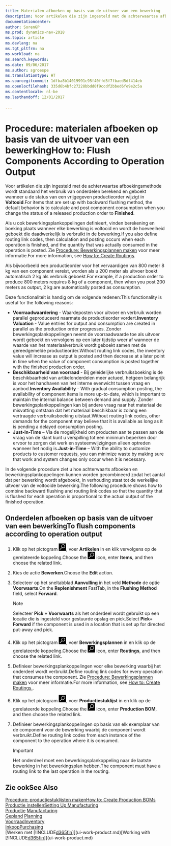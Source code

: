 ```yaml
---
title: Materialen afboeken op basis van de uitvoer van een bewerking
description: Voor artikelen die zijn ingesteld met de achterwaartse afboekingsmethode wordt standaard het verbruik van onderdelen berekend en geboekt wanneer u de status van een vrijgegeven productieorder wijzigt in **Voltooid**. Zie voor meer informatie Afboekingsmethode.
documentationcenter: 
author: SorenGP
ms.prod: dynamics-nav-2018
ms.topic: article
ms.devlang: na
ms.tgt_pltfrm: na
ms.workload: na
ms.search.keywords: 
ms.date: 09/06/2017
ms.author: sgroespe
ms.translationtype: HT
ms.sourcegitcommit: 1dfba8b14019991c95f40ffd5f7fbaed5df414eb
ms.openlocfilehash: 335d6b4bfc27228bbdd0f9ccdf2bbed6fe9e2c5a
ms.contentlocale: nl-be
ms.lasthandoff: 12/01/2017

---
```

# <a name="how-to-flush-components-according-to-operation-output"></a><span data-ttu-id="dc219-104">Procedure: materialen afboeken op basis van de uitvoer van een bewerking</span><span class="sxs-lookup"><span data-stu-id="dc219-104">How to: Flush Components According to Operation Output</span></span>
<span data-ttu-id="dc219-105">Voor artikelen die zijn ingesteld met de achterwaartse afboekingsmethode wordt standaard het verbruik van onderdelen berekend en geboekt wanneer u de status van een vrijgegeven productieorder wijzigt in **Voltooid**.</span><span class="sxs-lookup"><span data-stu-id="dc219-105">For items that are set up with backward flushing method, the default behavior is to calculate and post component consumption when you change the status of a released production order to **Finished**.</span></span>  

<span data-ttu-id="dc219-106">Als u ook bewerkingsplankoppelingen definieert, vinden berekening en boeking plaats wanneer elke bewerking is voltooid en wordt de hoeveelheid geboekt die daadwerkelijk is verbruikt in de bewerking.</span><span class="sxs-lookup"><span data-stu-id="dc219-106">If you also define routing link codes, then calculation and posting occurs when each operation is finished, and the quantity that was actually consumed in the operation is posted.</span></span> <span data-ttu-id="dc219-107">Zie [Procedure: Bewerkingsplannen maken](production-how-to-create-routings.md) voor meer informatie.</span><span class="sxs-lookup"><span data-stu-id="dc219-107">For more information, see [How to: Create Routings](production-how-to-create-routings.md).</span></span>  

<span data-ttu-id="dc219-108">Als bijvoorbeeld een productieorder voor het vervaardigen van 800 meter 8 kg van een component vereist, worden als u 200 meter als uitvoer boekt automatisch 2 kg als verbruik geboekt.</span><span class="sxs-lookup"><span data-stu-id="dc219-108">For example, if a production order to produce 800 meters requires 8 kg of a component, then when you post 200 meters as output, 2 kg are automatically posted as consumption.</span></span>  

<span data-ttu-id="dc219-109">Deze functionaliteit is handig om de volgende redenen:</span><span class="sxs-lookup"><span data-stu-id="dc219-109">This functionality is useful for the following reasons:</span></span>  

-   <span data-ttu-id="dc219-110">**Voorraadwaardering** - Waardeposten voor uitvoer en verbruik worden parallel geproduceerd naarmate de productieorder vordert.</span><span class="sxs-lookup"><span data-stu-id="dc219-110">**Inventory Valuation** - Value entries for output and consumption are created in parallel as the production order progresses.</span></span> <span data-ttu-id="dc219-111">Zonder bewerkingsplankoppelingen neemt de voorraadwaarde toe als uitvoer wordt geboekt en vervolgens op een later tijdstip weer af wanneer de waarde van het materiaalverbruik wordt geboekt samen met de gereedgemelde productieorder.</span><span class="sxs-lookup"><span data-stu-id="dc219-111">Without routing link codes, the inventory value will increase as output is posted and then decrease at a later point in time when the value of component consumption is posted together with the finished production order.</span></span>  
-   <span data-ttu-id="dc219-112">**Beschikbaarheid van voorraad** - Bij geleidelijke verbruiksboeking is de beschikbaarheid van artikelonderdelen meer actueel, hetgeen belangrijk is voor het handhaven van het interne evenwicht tussen vraag en aanbod.</span><span class="sxs-lookup"><span data-stu-id="dc219-112">**Inventory Availability** - With gradual consumption posting, the availability of component items is more up-to-date, which is important to maintain the internal balance between demand and supply.</span></span> <span data-ttu-id="dc219-113">Zonder bewerkingsplankoppelingen kan bij andere vraag naar het materiaal de misvatting ontstaan dat het materiaal beschikbaar is zolang een vertraagde verbruiksboeking uitstaat.</span><span class="sxs-lookup"><span data-stu-id="dc219-113">Without routing link codes, other demands for the component may believe that it is available as long as it is pending a delayed consumption posting.</span></span>  
-   <span data-ttu-id="dc219-114">**Just-In-Time** – Via de mogelijkheid om producten aan te passen aan de vraag van de klant kunt u verspilling tot een minimum beperken door ervoor te zorgen dat werk en systeemwijzigingen alleen optreden wanneer het nodig is.</span><span class="sxs-lookup"><span data-stu-id="dc219-114">**Just-in-Time** – With the ability to customize products to customer requests, you can minimize waste by making sure that work and system changes only occur when it is necessary.</span></span>  

<span data-ttu-id="dc219-115">In de volgende procedure ziet u hoe achterwaarts afboeken en bewerkingsplankoppelingen kunnen worden gecombineerd zodat het aantal dat per bewerking wordt afgeboekt, in verhouding staat tot de werkelijke uitvoer van de voltooide bewerking.</span><span class="sxs-lookup"><span data-stu-id="dc219-115">The following procedure shows how to combine backward flushing and routing link codes so that the quantity that is flushed for each operation is proportional to the actual output of the finished operation.</span></span>  

## <a name="to-flush-components-according-to-operation-output"></a><span data-ttu-id="dc219-116">Onderdelen afboeken op basis van de uitvoer van een bewerking</span><span class="sxs-lookup"><span data-stu-id="dc219-116">To flush components according to operation output</span></span>  
1.  <span data-ttu-id="dc219-117">Klik op het pictogram ![Zoeken naar pagina of rapport](media/ui-search/search_small.png "pictogram Zoeken naar pagina of rapport"), voer **Artikelen** in en klik vervolgens op de gerelateerde koppeling.</span><span class="sxs-lookup"><span data-stu-id="dc219-117">Choose the ![Search for Page or Report](media/ui-search/search_small.png "Search for Page or Report icon") icon, enter **Items**, and then choose the related link.</span></span>  
2.  <span data-ttu-id="dc219-118">Kies de actie **Bewerken**.</span><span class="sxs-lookup"><span data-stu-id="dc219-118">Choose the **Edit** action.</span></span>  
3.  <span data-ttu-id="dc219-119">Selecteer op het sneltabblad **Aanvulling** in het veld **Methode** de optie **Voorwaarts**.</span><span class="sxs-lookup"><span data-stu-id="dc219-119">On the **Replenishment** FastTab, in the **Flushing Method** field, select **Forward**.</span></span>  

    > [!NOTE]  
    >  <span data-ttu-id="dc219-120">Selecteer **Pick + Voorwaarts** als het onderdeel wordt gebruikt op een locatie die is ingesteld voor gestuurde opslag en pick.</span><span class="sxs-lookup"><span data-stu-id="dc219-120">Select **Pick+ Forward** if the component is used in a location that is set up for directed put-away and pick.</span></span>  

4.  <span data-ttu-id="dc219-121">Klik op het pictogram ![Zoeken naar pagina of rapport](media/ui-search/search_small.png "pictogram Zoeken naar pagina of rapport"), voer **Bewerkingsplannen** in en klik op de gerelateerde koppeling.</span><span class="sxs-lookup"><span data-stu-id="dc219-121">Choose the ![Search for Page or Report](media/ui-search/search_small.png "Search for Page or Report icon") icon, enter **Routings**, and then choose the related link.</span></span>  
5.  <span data-ttu-id="dc219-122">Definieer bewerkingsplankoppelingen voor elke bewerking waarbij het onderdeel wordt verbruikt.</span><span class="sxs-lookup"><span data-stu-id="dc219-122">Define routing link codes for every operation that consumes the component.</span></span> <span data-ttu-id="dc219-123">Zie [Procedure: Bewerkingsplannen maken](production-how-to-create-routings.md) voor meer informatie.</span><span class="sxs-lookup"><span data-stu-id="dc219-123">For more information, see [How to: Create Routings ](production-how-to-create-routings.md).</span></span>  
6.  <span data-ttu-id="dc219-124">Klik op het pictogram ![Zoeken naar pagina of rapport](media/ui-search/search_small.png "pictogram Zoeken naar pagina of rapport"), voer **Productiestuklijst** in en klik op de gerelateerde koppeling.</span><span class="sxs-lookup"><span data-stu-id="dc219-124">Choose the ![Search for Page or Report](media/ui-search/search_small.png "Search for Page or Report icon") icon, enter **Production BOM**, and then choose the related link.</span></span>  
7.  <span data-ttu-id="dc219-125">Definieer bewerkingsplankoppelingen op basis van elk exemplaar van de component voor de bewerking waarbij de component wordt verbruikt.</span><span class="sxs-lookup"><span data-stu-id="dc219-125">Define routing link codes from each instance of the component to the operation where it is consumed.</span></span>

    > [!IMPORTANT]  
    >  <span data-ttu-id="dc219-126">Het onderdeel moet een bewerkingsplankoppeling naar de laatste bewerking in het bewerkingsplan hebben.</span><span class="sxs-lookup"><span data-stu-id="dc219-126">The component must have a routing link to the last operation in the routing.</span></span>  

## <a name="see-also"></a><span data-ttu-id="dc219-127">Zie ook</span><span class="sxs-lookup"><span data-stu-id="dc219-127">See Also</span></span>  
[<span data-ttu-id="dc219-128">Procedure: productiestuklijsten maken</span><span class="sxs-lookup"><span data-stu-id="dc219-128">How to: Create Production BOMs</span></span>](production-how-to-create-production-boms.md)  
[<span data-ttu-id="dc219-129">Productie instellen</span><span class="sxs-lookup"><span data-stu-id="dc219-129">Setting Up Manufacturing</span></span>](production-configure-production-processes.md)  
<span data-ttu-id="dc219-130">[Productie](production-manage-manufacturing.md)  </span><span class="sxs-lookup"><span data-stu-id="dc219-130">[Manufacturing](production-manage-manufacturing.md)  </span></span>  
<span data-ttu-id="dc219-131">[Gepland](production-planning.md) </span><span class="sxs-lookup"><span data-stu-id="dc219-131">[Planning](production-planning.md) </span></span>  
[<span data-ttu-id="dc219-132">Voorraad</span><span class="sxs-lookup"><span data-stu-id="dc219-132">Inventory</span></span>](inventory-manage-inventory.md)  
[<span data-ttu-id="dc219-133">Inkoop</span><span class="sxs-lookup"><span data-stu-id="dc219-133">Purchasing</span></span>](purchasing-manage-purchasing.md)  
<span data-ttu-id="dc219-134">[Werken met [!INCLUDE[d365fin](includes/d365fin_md.md)]](ui-work-product.md)</span><span class="sxs-lookup"><span data-stu-id="dc219-134">[Working with [!INCLUDE[d365fin](includes/d365fin_md.md)]](ui-work-product.md)</span></span>


